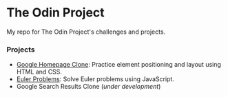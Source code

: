# The Odin Project
My repo for The Odin Project's challenges and projects.

### Projects
- [Google Homepage Clone](https://github.com/mairamartinsk/The-Odin-Project/tree/master/google-homepage): Practice element positioning and layout using HTML and CSS.
- [Euler Problems](https://github.com/mairamartinsk/The-Odin-Project/tree/master/euler): Solve Euler problems using JavaScript.
- Google Search Results Clone (*under development*)
